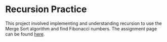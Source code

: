 # Recursion Practice

This project involved implementing and understanding recursion to use the Merge Sort algorithm and find Fibonacci numbers. The assignment page can be found [here](https://www.theodinproject.com/lessons/javascript-recursion).